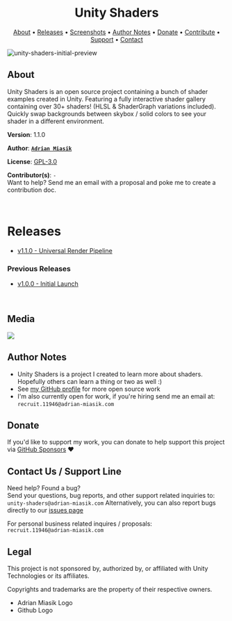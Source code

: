 <h1 align="center">Unity Shaders</h1>

<p align="center">
  <a href="#about">About</a> &bull;
  <a href="#downloads">Releases</a> &bull;
  <a href="#media">Screenshots</a> &bull;
  <a href="#author-notes">Author Notes</a> &bull;
  <a href="#donate">Donate</a> &bull;
  <a href="/CONTRIBUTING.md">Contribute</a> &bull;
  <a href="#contact-us--support-line">Support</a> &bull;
  <a href="#contact-us--support-line">Contact</a>
</p>

<img alt="unity-shaders-initial-preview" src="https://user-images.githubusercontent.com/12757380/82749272-042d4980-9d76-11ea-99e4-9b8617d04f78.gif">

## About

Unity Shaders is an open source project containing a bunch of shader examples created in Unity.
Featuring a fully interactive shader gallery containing over 30+ shaders! (HLSL & ShaderGraph variations included). 
Quickly swap backgrounds between skybox / solid colors to see your shader in a different environment.

**Version**:  1.1.0

**Author**:  **[`Adrian Miasik`](https://adrian-miasik.com)**

**License**: [GPL-3.0](LICENSE)

**Contributor(s)**: `-`  
Want to help? Send me an email with a proposal and poke me to create a contribution doc.

&nbsp;
# Releases
- [v1.1.0 - Universal Render Pipeline](https://github.com/adrian-miasik/unity-shaders/releases/tag/v1.1.0)

### Previous Releases
- [v1.0.0 - Initial Launch](https://github.com/adrian-miasik/unity-shaders/releases/tag/v1.0.0)


&nbsp;
## Media
<img src="/readme-preview.png">

## Author Notes
- Unity Shaders is a project I created to learn more about shaders. Hopefully others can learn a thing or two as well :)
- See [my GitHub profile](https://github.com/adrian-miasik) for more open source work
- I'm also currently open for work, if you're hiring send me an email at: `recruit.11946@adrian-miasik.com`

## Donate
If you'd like to support my work, you can donate to help support this project via [GitHub Sponsors](https://github.com/sponsors/adrian-miasik) ❤️

## Contact Us / Support Line
Need help?  Found a bug?  
Send your questions, bug reports, and other support related inquiries to:  
`unity-shaders@adrian-miasik.com`
Alternatively, you can also report bugs directly to our [issues page](https://github.com/adrian-miasik/unity-shaders/issues)

For personal business related inquires / proposals:  
`recruit.11946@adrian-miasik.com`

## Legal
This project is not sponsored by, authorized by, or affiliated with Unity Technologies or its affiliates.

Copyrights and trademarks are the property of their respective owners.
- Adrian Miasik Logo
- Github Logo
